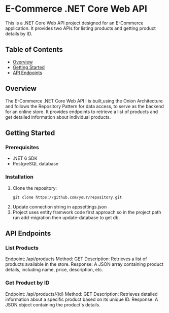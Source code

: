 # E-Commerce .NET Core Web API

This is a .NET Core Web API project designed for an E-Commerce application. It provides two APIs for listing products and getting product details by ID.


## Table of Contents

- [Overview](#overview)
- [Getting Started](#getting-started)
- [API Endpoints](#api-endpoints)

## Overview

The E-Commerce .NET Core Web API I is built,using the Onion Architecture and follows the Repository Pattern for data access, to serve as the backend for an online store. It provides endpoints to retrieve a list of products and get detailed information about individual products.

## Getting Started

### Prerequisites

- .NET 6 SDK
- PostgreSQL database

### Installation

1. Clone the repository:
   ```shell
   git clone https://github.com/your/repository.git
2. Update connection string in appsettings.json
3. Project uses entity framwork code first approach so in the project path run add-migration then update-database to get db.

## API Endpoints
### List Products
Endpoint: /api/products
Method: GET
Description: Retrieves a list of products available in the store.
Response: A JSON array containing product details, including name, price, description, etc.
### Get Product by ID
Endpoint: /api/products/{id}
Method: GET
Description: Retrieves detailed information about a specific product based on its unique ID.
Response: A JSON object containing the product's details.


